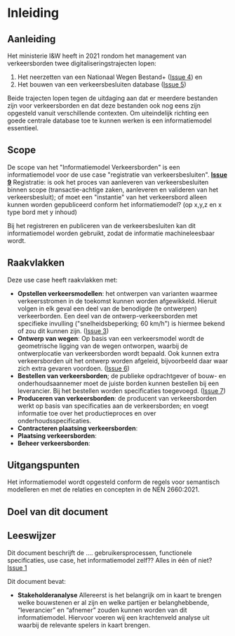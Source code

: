 # Inleiding


## Aanleiding

Het ministerie I&W heeft in 2021 rondom het management van verkeersborden twee digitaliseringstrajecten lopen: 

1. Het neerzetten van een Nationaal Wegen Bestand+ ([Issue 4](https://github.com/Stichting-CROW/verkeersborden/issues/4)) en
2. Het bouwen van een verkeersbesluiten database ([Issue 5](https://github.com/Stichting-CROW/verkeersborden/issues/5))

Beide trajecten lopen tegen de uitdaging aan dat er meerdere bestanden zijn voor verkeersborden en dat deze bestanden ook nog eens zijn opgesteld vanuit verschillende contexten. Om uiteindelijk richting een goede centrale database toe te kunnen werken is een informatiemodel essentieel. 


## Scope

De scope van het "Informatiemodel Verkeersborden" is een informatiemodel voor de use case "registratie van verkeersbesluiten". 
**[Issue 9](https://github.com/Stichting-CROW/verkeersborden/issues/9)** Registratie: is ook het proces van aanleveren van verkeersbesluiten binnen scope (transactie-achtige zaken, aanleveren en valideren van het verkeersbesluit); of moet een "instantie" van het verkeersbord alleen kunnen worden gepubliceerd conform het informatiemodel? (op x,y,z en x type bord met y inhoud)

Bij het registreren en publiceren van de verkeersbesluiten kan dit informatiemodel worden gebruikt, zodat de informatie machineleesbaar wordt. 



## Raakvlakken

Deze use case heeft raakvlakken met:

* **Opstellen verkeersmodellen**: het ontwerpen van varianten waarmee verkeersstromen in de toekomst kunnen worden afgewikkeld. Hieruit volgen in elk geval een deel van de benodigde (te ontwerpen) verkeerborden. Een deel van de ontwerp-verkeersborden met specifieke invulling ("snelheidsbeperking; 60 km/h") is hiermee bekend of zou dit kunnen zijn. ([Issue 3](https://github.com/Stichting-CROW/verkeersborden/issues/3))
* **Ontwerp van wegen**: Op basis van een verkeersmodel wordt de geometrische ligging van de wegen ontworpen, waarbij de ontwerplocatie van verkeersborden wordt bepaald. Ook kunnen extra verkeersborden uit het ontwerp worden afgeleid, bijvoorbeeld daar waar zich extra gevaren voordoen. ([Issue 6](https://github.com/Stichting-CROW/verkeersborden/issues/6))
* **Bestellen van verkeersborden**; de publieke opdrachtgever of bouw- en onderhoudsaannemer moet de juiste borden kunnen bestellen bij een leverancier. Bij het bestellen worden specificaties toegevoegd. ([Issue 7](https://github.com/Stichting-CROW/verkeersborden/issues/7))
* **Produceren van verkeersborden**: de producent van verkeersborden werkt op basis van specificaties aan de verkeersborden; en voegt informatie toe over het productieproces en over onderhoudsspecificaties.
* **Contracteren plaatsing verkeersborden**:
* **Plaatsing verkeersborden**:
* **Beheer verkeersborden**:


## Uitgangspunten
Het informatiemodel wordt opgesteld conform de regels voor semantisch modelleren en met de relaties en concepten in de NEN 2660:2021.



## Doel van dit document


## Leeswijzer

Dit document beschrijft de .... gebruikersprocessen, functionele specificaties, use case, het informatiemodel zelf?? Alles in één of niet?
[Issue 1](https://github.com/Stichting-CROW/verkeersborden/issues/1)

Dit document bevat: 
* **Stakeholderanalyse**
Allereerst is het belangrijk om in kaart te brengen welke bouwstenen er al zijn en welke partijen er belanghebbende, “leverancier” en “afnemer” zouden kunnen worden van dit informatiemodel. Hiervoor voeren wij een krachtenveld analyse uit waarbij de relevante spelers in kaart brengen.
